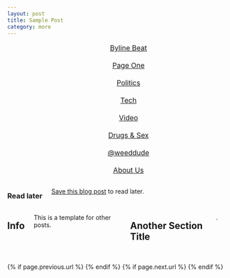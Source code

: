 ```yaml
---
layout: post
title: Sample Post
category: more
---
```


<div class="row">
<div>
<ul style="list-style-type: none;
text-align: center; margin-left: 25px; font-size: 16px; text-decoration: none; text-color: black;">
<li><a href="/tagged/bbhome">Byline Beat</a></li><br />
<li><a href="/tagged/bylinebeat">Page One</a></li><br />
<li><a href="/tagged/politics">Politics</a></li><br />
<li><a href="/tagged/tech">Tech</a></li><br />
<li><a href="/tagged/video">Video</a></li><br />
<li><a href="/tagged/drugssex">Drugs & Sex</a></li><br />
<li><a href="/tagged/weeddude">@weeddude</a></li><br />
<li><a href="/about/">About Us</a></li>
</ul></div>
	<div class="span3 columns">
	  <h3>Read later</h3>
	  <p><a href="http://www.instapaper.com/hello2?url={{ page.url }}&title={{ page.title }}" title="Save {{ page.title }} to Instapaper" target="_blank">Save this blog post</a> to read later.</p>
    </div>
	<div class="span9 columns">
	  <h2>Info</h2>
	  <p>This is a template for other posts.</p>  
	  <hr>
	  <h2>Another Section Title</h2>
	  <p>.</p>	  
	  <hr>
	</div>
</div>

<div class="row">
	<div class="span3 columns">&nbsp;</div>
	<div class="span9 column">
			<p class="pull-right">{% if page.previous.url %} <a href="{{page.previous.url}}" title="Previous Post: {{page.previous.title}}"><i class="icon-chevron-left"></i></a> 	{% endif %}   {% if page.next.url %} 	<a href="{{page.next.url}}" title="Next Post: {{page.next.title}}"><i class="icon-chevron-right"></i></a> 	{% endif %} </p>  
	</div>
</div>

<div class="row">
	<div class="span3 columns">&nbsp;</div>
    <div class="span9 columns">     
		
<!-- Twitter -->
<script>!function(d,s,id){var js,fjs=d.getElementsByTagName(s)[0];if(!d.getElementById(id)){js=d.createElement(s);js.id=id;js.src="//platform.twitter.com/widgets.js";fjs.parentNode.insertBefore(js,fjs);}}(document,"script","twitter-wjs");</script>
